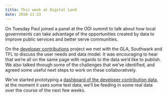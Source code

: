 ```yaml
---
title: This week at Digital Land
date: 2018-11-23
---
```


On Tuesday Paul joined a panel at the ODI summit to talk about how local governments can take advantage of the opportunities created by data to improve public services and better serve communities.

On the [developer contributions](/project/developer-contributions) project we met with the GLA, Southwark and TFL to discuss the user needs and data model. It was encouraging to hear that we’re all on the same page with regards to the data we’d like to publish. We also talked through some of the challenges that we’ve identified, and agreed some useful next steps to work on these collaboratively.

We’ve started prototyping a [dashboard of the developer contribution data](https://section-106-prototype.cloudapps.digital/developer-contributions/section106-wide), at the moment it uses some test data, we’ll be feeding in some real data over the course of the next few weeks.
